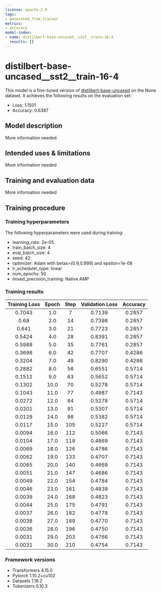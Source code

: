 ```yaml
---
license: apache-2.0
tags:
- generated_from_trainer
metrics:
- accuracy
model-index:
- name: distilbert-base-uncased__sst2__train-16-4
  results: []
---
```


<!-- This model card has been generated automatically according to the information the Trainer had access to. You
should probably proofread and complete it, then remove this comment. -->

# distilbert-base-uncased__sst2__train-16-4

This model is a fine-tuned version of [distilbert-base-uncased](https://huggingface.co/distilbert-base-uncased) on the None dataset.
It achieves the following results on the evaluation set:
- Loss: 1.1501
- Accuracy: 0.6387

## Model description

More information needed

## Intended uses & limitations

More information needed

## Training and evaluation data

More information needed

## Training procedure

### Training hyperparameters

The following hyperparameters were used during training:
- learning_rate: 2e-05
- train_batch_size: 4
- eval_batch_size: 4
- seed: 42
- optimizer: Adam with betas=(0.9,0.999) and epsilon=1e-08
- lr_scheduler_type: linear
- num_epochs: 50
- mixed_precision_training: Native AMP

### Training results

| Training Loss | Epoch | Step | Validation Loss | Accuracy |
|:-------------:|:-----:|:----:|:---------------:|:--------:|
| 0.7043        | 1.0   | 7    | 0.7139          | 0.2857   |
| 0.68          | 2.0   | 14   | 0.7398          | 0.2857   |
| 0.641         | 3.0   | 21   | 0.7723          | 0.2857   |
| 0.5424        | 4.0   | 28   | 0.8391          | 0.2857   |
| 0.5988        | 5.0   | 35   | 0.7761          | 0.2857   |
| 0.3698        | 6.0   | 42   | 0.7707          | 0.4286   |
| 0.3204        | 7.0   | 49   | 0.8290          | 0.4286   |
| 0.2882        | 8.0   | 56   | 0.6551          | 0.5714   |
| 0.1512        | 9.0   | 63   | 0.5652          | 0.5714   |
| 0.1302        | 10.0  | 70   | 0.5278          | 0.5714   |
| 0.1043        | 11.0  | 77   | 0.4987          | 0.7143   |
| 0.0272        | 12.0  | 84   | 0.5278          | 0.5714   |
| 0.0201        | 13.0  | 91   | 0.5307          | 0.5714   |
| 0.0129        | 14.0  | 98   | 0.5382          | 0.5714   |
| 0.0117        | 15.0  | 105  | 0.5227          | 0.5714   |
| 0.0094        | 16.0  | 112  | 0.5066          | 0.7143   |
| 0.0104        | 17.0  | 119  | 0.4869          | 0.7143   |
| 0.0069        | 18.0  | 126  | 0.4786          | 0.7143   |
| 0.0062        | 19.0  | 133  | 0.4707          | 0.7143   |
| 0.0065        | 20.0  | 140  | 0.4669          | 0.7143   |
| 0.0051        | 21.0  | 147  | 0.4686          | 0.7143   |
| 0.0049        | 22.0  | 154  | 0.4784          | 0.7143   |
| 0.0046        | 23.0  | 161  | 0.4839          | 0.7143   |
| 0.0039        | 24.0  | 168  | 0.4823          | 0.7143   |
| 0.0044        | 25.0  | 175  | 0.4791          | 0.7143   |
| 0.0037        | 26.0  | 182  | 0.4778          | 0.7143   |
| 0.0038        | 27.0  | 189  | 0.4770          | 0.7143   |
| 0.0036        | 28.0  | 196  | 0.4750          | 0.7143   |
| 0.0031        | 29.0  | 203  | 0.4766          | 0.7143   |
| 0.0031        | 30.0  | 210  | 0.4754          | 0.7143   |


### Framework versions

- Transformers 4.15.0
- Pytorch 1.10.2+cu102
- Datasets 1.18.2
- Tokenizers 0.10.3
